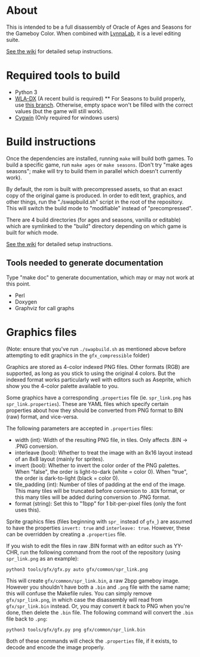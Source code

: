 # About

This is intended to be a full disassembly of Oracle of Ages and Seasons for the Gameboy
Color. When combined with [LynnaLab](https://github.com/drenn1/lynnalab), it is a level
editing suite.

[See the wiki](https://wiki.zeldahacking.net/oracle/Setting_up_ages-disasm) for detailed
setup instructions.


# Required tools to build

* Python 3
* [WLA-DX](https://github.com/vhelin/wla-dx) (A recent build is required)
** For Seasons to build properly, use [this branch](https://github.com/Drenn1/wla-dx/tree/emptyfill-banknumber). Otherwise, empty space won't be filled with the correct values (but the game will still work).
* [Cygwin](http://cygwin.com/install.html) (Only required for windows users)


# Build instructions

Once the dependencies are installed, running `make` will build both games. To build
a specific game, run `make ages` or `make seasons`. (Don't try "make ages seasons"; make
will try to build them in parallel which doesn't currently work).

By default, the rom is built with precompressed assets, so that an exact copy of the
original game is produced. In order to edit text, graphics, and other things, run the
"./swapbuild.sh" script in the root of the repository. This will switch the build mode to
"modifiable" instead of "precompressed".

There are 4 build directories (for ages and seasons, vanilla or editable) which are
symlinked to the "build" directory depending on which game is built for which mode.

[See the wiki](https://wiki.zeldahacking.net/oracle/Setting_up_ages-disasm) for detailed
setup instructions.


## Tools needed to generate documentation

Type "make doc" to generate documentation, which may or may not work at this point.

* Perl
* Doxygen
* Graphviz for call graphs


# Graphics files

(Note: ensure that you've run `./swapbuild.sh` as mentioned above before
attempting to edit graphics in the `gfx_compressible` folder)

Graphics are stored as 4-color indexed PNG files. Other formats (RGB) are
supported, as long as you stick to using the original 4 colors. But the indexed
format works particularly well with editors such as Aseprite, which show you the
4-color palette available to you.

Some graphics have a corresponding `.properties` file (ie. `spr_link.png` has
`spr_link.properties`). These are YAML files which specify certain properties
about how they should be converted from PNG format to BIN (raw) format, and
vice-versa.

The following parameters are accepted in `.properties` files:

* width (int): Width of the resulting PNG file, in tiles. Only affects .BIN ->
  .PNG conversion.
* interleave (bool): Whether to treat the image with an 8x16 layout instead of
  an 8x8 layout (mainly for sprites).
* invert (bool): Whether to invert the color order of the PNG palettes. When
  "false", the order is light-to-dark (white = color 0). When "true", the order
  is dark-to-light (black = color 0).
* tile\_padding (int): Number of tiles of padding at the end of the image. This
  many tiles will be truncated before conversion to `.BIN` format, or this many
  tiles will be added during conversion to .PNG format.
* format (string): Set this to "1bpp" for 1 bit-per-pixel files (only the font
  uses this).

Sprite graphics files (files beginning with `spr_` instead of `gfx_`) are
assumed to have the properties `invert: true` and `interleave: true`. However,
these can be overridden by creating a `.properties` file.

If you wish to edit the files in raw .BIN format with an editor such as YY-CHR,
run the following command from the root of the repository (using `spr_link.png`
as an example):

```
python3 tools/gfx/gfx.py auto gfx/common/spr_link.png
```

This will create `gfx/common/spr_link.bin`, a raw 2bpp gameboy image. However
you shouldn't have both a `.bin` and `.png` file with the same name; this will
confuse the Makefile rules. You can simply remove `gfx/spr_link.png`, in which
case the disassembly will read from `gfx/spr_link.bin` instead. Or, you may
convert it back to PNG when you're done, then delete the `.bin` file. The
following command will convert the `.bin` file back to `.png`:

```
python3 tools/gfx/gfx.py png gfx/common/spr_link.bin
```

Both of these commands will check the `.properties` file, if it exists, to
decode and encode the image properly.
